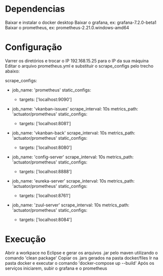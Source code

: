 # Dependencias
Baixar e instalar o docker desktop
Baixar o grafana, ex: grafana-7.2.0-beta1
Baixar o prometheus, ex: prometheus-2.21.0.windows-amd64

# Configuração
Varrer os diretórios e trocar o IP 192.168.15.25 para o IP da sua máquina
Editar o arquivo prometheus.yml e substituir o scrape_configs pelo trecho abaixo:

scrape_configs:

  - job_name: 'prometheus'
    static_configs:
    - targets: ['localhost:9090']

  - job_name: 'vkanban-issues' 
    scrape_interval: 10s
    metrics_path: 'actuator/prometheus'
    static_configs:
      - targets: ['localhost:8081']

  - job_name: 'vkanban-back' 
    scrape_interval: 10s
    metrics_path: 'actuator/prometheus'
    static_configs:
      - targets: ['localhost:8080']

  - job_name: 'config-server' 
    scrape_interval: 10s
    metrics_path: 'actuator/prometheus'
    static_configs:
      - targets: ['localhost:8888']

  - job_name: 'eureka-server' 
    scrape_interval: 10s
    metrics_path: 'actuator/prometheus'
    static_configs:
      - targets: ['localhost:8761'] 

  - job_name: 'zuul-server' 
    scrape_interval: 10s
    metrics_path: 'actuator/prometheus'
    static_configs:
      - targets: ['localhost:8084'] 
      
# Execução

Abrir a workpace no Eclipse e gerar os arquivos .jar pelo maven utilizando o comando 'clean package'
Copiar os .jars gerados na pasta docker/files
Ir na pasta docker e executar o comando 'docker-compose up --build'
Após os serviços iniciarem, subir o grafana e o prometheus


